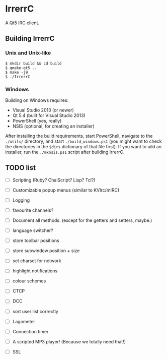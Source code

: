 # IrrerrC

A Qt5 IRC client.

## Building IrrerrC

### Unix and Unix-like

    $ mkdir build && cd build
    $ qmake-qt5 ..
    $ make -j9
    $ ./IrrerrC

### Windows

Building on Windows requires:

* Visual Studio 2013 (or newer)
* Qt 5.4 (built for Visual Studio 2013)
* PowerShell (yes, really)
* NSIS (optional, for creating an installer)

After installing the build requirements, start PowerShell, navigate to the
`./utils/` directory, and start `./build_windows.ps1` (you might want to check
the directories in the `$dirs` dictionary of that file first).  If you want to
uild an installer, run the `./mknsis.ps1` script after building IrrerrC.

## TODO list

- [ ] Scripting (Ruby? ChaiScript? Lisp? Tcl?)
- [ ] Customizable popup menus (similar to KVIrc/mIRC)
- [ ] Logging
- [ ] favourite channels?
- [ ] Document all methods.  (except for the getters and setters, maybe.)
- [ ] language switcher?
- [ ] store toolbar positions
- [ ] store subwindow position + size
- [ ] set charset for network
- [ ] highlight notifications
- [ ] colour schemes
- [ ] CTCP
- [ ] DCC
- [ ] sort user list correctly
- [ ] Lagometer
- [ ] Connection timer
- [ ] A scripted MP3 player!  (Because we totally need that!)
- [ ] SSL


